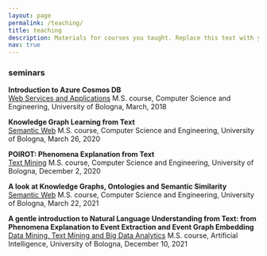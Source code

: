```yaml
---
layout: page
permalink: /teaching/
title: teaching
description: Materials for courses you taught. Replace this text with your description.
nav: true
---
```


### seminars

<b>Introduction to Azure Cosmos DB</b></br>
<a href="https://www.unibo.it/en/teaching/course-unit-catalogue/course-unit/2018/412604">Web Services and Applications</a> M.S. course, Computer Science and Engineering, University of Bologna, March, 2018

<b>Knowledge Graph Learning from Text</b></br>
<a href="https://www.unibo.it/en/teaching/course-unit-catalogue/course-unit/2019/412687">Semantic Web</a> M.S. course, Computer Science and Engineering, University of Bologna, March 26, 2020

<b>POIROT: Phenomena Explanation from Text</b></br>
<a href="https://www.unibo.it/en/teaching/course-unit-catalogue/course-unit/2020/412644">Text Mining</a> M.S. course, Computer Science and Engineering, University of Bologna, December 2, 2020

<b>A look at Knowledge Graphs, Ontologies and Semantic Similarity</b></br>
<a href="https://www.unibo.it/en/teaching/course-unit-catalogue/course-unit/2020/412687">Semantic Web</a> M.S. course, Computer Science and Engineering, University of Bologna, March 22, 2021

<b>A gentle introduction to Natural Language Understanding from Text: from Phenomena Explanation to Event Extraction and Event Graph Embedding</b></br>
<a href="https://www.unibo.it/en/teaching/course-unit-catalogue/course-unit/2021/446610">Data Mining, Text Mining and Big Data Analytics</a> M.S. course, Artificial Intelligence, University of Bologna, December 10, 2021

